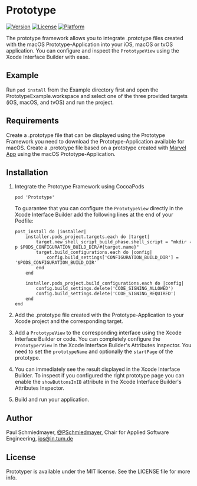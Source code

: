 # Prototype

[![Version](https://img.shields.io/cocoapods/v/Prototype.svg?style=flat)](http://cocoapods.org/pods/Prototype)
[![License](https://img.shields.io/cocoapods/l/Prototype.svg?style=flat)](http://cocoapods.org/pods/Prototype)
[![Platform](https://img.shields.io/cocoapods/p/Prototype.svg?style=flat)](http://cocoapods.org/pods/Prototype)

The prototype framework allows you to integrate .prototype files created with the macOS Prototype-Application into your iOS, macOS or tvOS application. You can configure and inspect the `PrototypeView` using the Xcode Interface Builder with ease.

## Example

Run `pod install` from the Example directory first and open the PrototypeExample.workspace and select one of the three provided targets (iOS, macOS, and tvOS) and run the project.

## Requirements

Create a .prototype file that can be displayed using the Prototype Framework you need to download the Prototype-Application available for macOS.
Create a .prototype file based on a prototype created with [Marvel App](https://marvelapp.com) using the macOS Prototype-Application.

## Installation

1. Integrate the Prototype Framework using CocoaPods

    ```
    pod 'Prototype'
    ```

    To guarantee that you can configure the `PrototypeView` directly in the Xcode Interface Builder add the following lines at the end of your Podfile:

    ```
    post_install do |installer|
        installer.pods_project.targets.each do |target|
            target.new_shell_script_build_phase.shell_script = "mkdir -p $PODS_CONFIGURATION_BUILD_DIR/#{target.name}"
            target.build_configurations.each do |config|
                config.build_settings['CONFIGURATION_BUILD_DIR'] = '$PODS_CONFIGURATION_BUILD_DIR'
            end
        end

        installer.pods_project.build_configurations.each do |config|
            config.build_settings.delete('CODE_SIGNING_ALLOWED')
            config.build_settings.delete('CODE_SIGNING_REQUIRED')
        end
    end
    ```

2. Add the .prototype file created with the Prototype-Application to your Xcode project and the corresponding target.
3. Add a `PrototypeView` to the corresponding interface using the Xcode Interface Builder or code. You can completely configure the `PrototyperView` in the Xcode Interface Builder's Attributes Inspector. You need to set the `prototypeName` and optionally the `startPage` of the prototype.
4. You can immediately see the result displayed in the Xcode Interface Builder. To inspect if you configured the right prototype page you can enable the `showButtonsInIB` attribute in the Xcode Interface Builder's Attributes Inspector.
5. Build and run your application.

## Author

Paul Schmiedmayer, [@PSchmiedmayer](https://twitter.com/PSchmiedmayer), Chair for Applied Software Engineering, ios@in.tum.de

## License

Prototyper is available under the MIT license. See the LICENSE file for more info.

